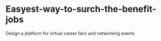 # Easyest-way-to-surch-the-benefit-jobs
Design a platform for virtual career fairs and networking events
